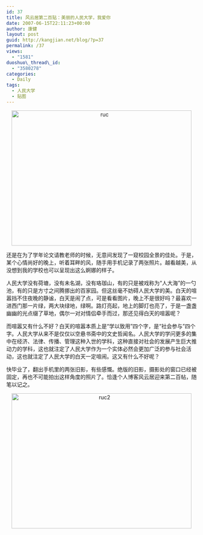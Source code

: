 ```yaml
---
id: 37
title: 风云居第二百贴：美丽的人民大学，我爱你
date: 2007-06-15T22:11:23+00:00
author: 康健
layout: post
guid: http://kangjian.net/blog/?p=37
permalink: /37
views:
  - "1581"
duoshuo\_thread\_id:
  - "3580278"
categories:
  - Daily
tags:
  - 人民大学
  - 贴图
---
```

</p> <div style="text-align:center;">
  <img src="http://farm3.static.flickr.com/2545/4128190104_e3ba62cf56_o.jpg" alt="ruc" border="0" width="476" height="357" />
</div></a>
  
还是在为了学年论文请教老师的时候，无意间发现了一窥校园全景的佳处。于是，某个心情尚好的晚上，听着耳畔的风，随手用手机记录了两张照片。越看越美，从没想到我的学校也可以呈现出这么婀娜的样子。

人民大学没有荷塘，没有未名湖，没有珞珈山，有的只是被戏称为“人大海”的一勺池，有的只是方寸之间腾挪出的百家园。但这丝毫不妨碍人民大学的美。白天的喧嚣挡不住夜晚的静谧，白天是闹了点，可是看看图片，晚上不是很好吗？最喜欢一进西门那一片绿，两大块绿地，绿啊。路灯亮起，地上的脚灯也亮了，于是一盏盏幽幽的光点缀了草地，偶尔一对对情侣牵手而过，那还见得白天的喧嚣呢？

而喧嚣又有什么不好？白天的喧嚣本质上是“学以致用”四个字，是“社会参与”四个字。人民大学从来不是仅仅以空悬书斋中的文史哲闻名。人民大学的学问更多的集中在经济、法律、传播、管理这种入世的学科，这种直接对社会的发展产生巨大推动力的学科，这也就注定了人民大学作为一个实体必然会更加广泛的参与社会活动，这也就注定了人民大学的白天一定喧闹。这又有什么不好呢？

快毕业了，翻出手机里的两张旧影，有些感慨。绝版的旧影，摄影处的窗口已经被固定，再也不可能拍出这样角度的照片了。恰逢个人博客风云居迎来第二百帖，随笔以记之。
  
</p> <div style="text-align:center;">
  <img src="http://farm3.static.flickr.com/2648/4128190204_b2a92df194_o.jpg" alt="ruc2" border="0" width="476" height="357" />
</div></a>